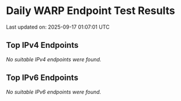 # Daily WARP Endpoint Test Results

Last updated on: 2025-09-17 01:07:01 UTC

## Top IPv4 Endpoints

*No suitable IPv4 endpoints were found.*


## Top IPv6 Endpoints

*No suitable IPv6 endpoints were found.*

